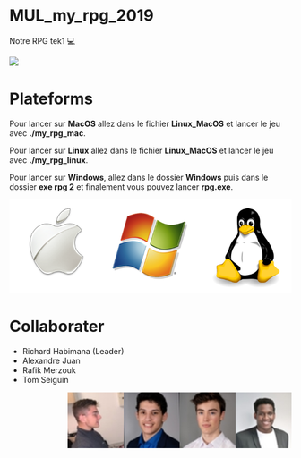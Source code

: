 # MUL_my_rpg_2019
Notre RPG tek1 :computer:

![](images/main.gif)

# Plateforms

Pour lancer sur **MacOS** allez dans le fichier **Linux_MacOS** et lancer le jeu avec **./my_rpg_mac**.

Pour lancer sur **Linux** allez dans le fichier **Linux_MacOS** et lancer le jeu avec **./my_rpg_linux**.

Pour lancer sur **Windows**, allez dans le dossier **Windows** puis dans le dossier **exe rpg 2** et finalement vous pouvez lancer **rpg.exe**.

![](images/windows-mac-os-linux.png)

# Collaborater

* Richard Habimana (Leader)
* Alexandre Juan
* Rafik Merzouk
* Tom Seiguin
<img align="right" width="100" height="100" src="images/rich.jpeg">
<img align="right" width="100" height="100" src="images/juan.jpeg">
<img align="right" width="100" height="100" src="images/rafik.jpeg">
<img align="right" width="100" height="100" src="images/tom.jpeg">
